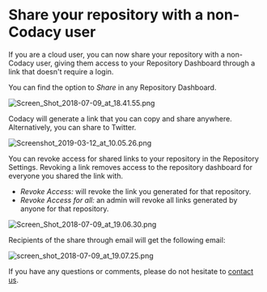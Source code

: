 # Share your repository with a non-Codacy user

If you are a cloud user, you can now share your repository with a
non-Codacy user, giving them access to your Repository Dashboard through
a link that doesn't require a login.

You can find the option to *Share* in any Repository Dashboard.

![Screen\_Shot\_2018-07-09\_at\_18.41.55.png](https://support.codacy.com/hc/article_attachments/360008574673/Screen_Shot_2018-07-09_at_18.41.55.png)

Codacy will generate a link that you can copy and share anywhere.
Alternatively, you can share to Twitter.

![Screenshot\_2019-03-12\_at\_10.05.26.png](https://support.codacy.com/hc/article_attachments/360029194993/Screenshot_2019-03-12_at_10.05.26.png)

You can revoke access for shared links to your repository in the
Repository Settings. Revoking a link removes access to the repository
dashboard for everyone you shared the link with.

-   *Revoke Access:* will revoke the link you generated for that
    repository.
-   *Revoke Access for all:* an admin will revoke all links generated by
    anyone for that repository.

![Screen\_Shot\_2018-07-09\_at\_19.06.30.png](https://support.codacy.com/hc/article_attachments/360008576373/Screen_Shot_2018-07-09_at_19.06.30.png)

Recipients of the share through email will get the following email:

![screen\_shot\_2018-07-09\_at\_19.07.25.png](https://support.codacy.com/hc/article_attachments/360008576973/screen_shot_2018-07-09_at_19.07.25.png)

If you have any questions or comments, please do not hesitate
to [contact us](mailto:suppport@codacy.com).
